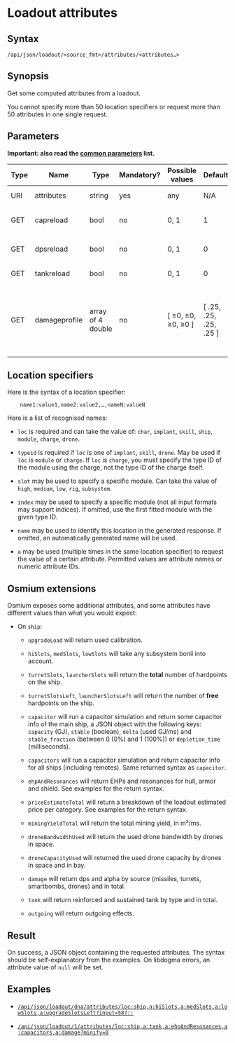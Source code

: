 # Loadout attributes

## Syntax

`/api/json/loadout/<source_fmt>/attributes/<attributes…>`



## Synopsis

Get some computed attributes from a loadout.

You cannot specify more than 50 location specifiers or request more
than 50 attributes in one single request.

## Parameters

**Important: also read the [common parameters](./common) list.**

<table class='d'>
<thead>
<tr><th>Type</th><th>Name</th><th>Type</th><th>Mandatory?</th><th>Possible values</th><th>Default</th>
<th>Description</th></tr>
</thead>
<tfoot></tfoot>
<tbody>

<tr><td>URI</td><td>attributes</td><td>string</td><td>yes</td><td>any</td><td>N/A</td>
<td>A forward slash (/) separated list of location specifiers.</td></tr>

<tr><td>GET</td><td>capreload</td><td>bool</td><td>no</td><td>0, 1</td><td>1</td>
<td>Include reload time in capacitor stability calculations.</td></tr>

<tr><td>GET</td><td>dpsreload</td><td>bool</td><td>no</td><td>0, 1</td><td>0</td>
<td>Include reload time in damage-per-second calculations.</td></tr>

<tr><td>GET</td><td>tankreload</td><td>bool</td><td>no</td><td>0, 1</td><td>0</td>
<td>Include reload time in tank calculations.</td></tr>

<tr><td>GET</td><td>damageprofile</td><td>array of 4 double</td><td>no</td><td>[ ≥0, ≥0, ≥0, ≥0 ]</td><td>[ .25, .25, .25, .25 ]</td>
<td>Override the default damage profile. If present, must be an array of 4 nonnegative numeric values (corresponding to EM/Explosive/Kinetic/Thermal proportions), with at least one nonzero value.</td></tr>

</tbody>
</table>

## Location specifiers

Here is the syntax of a location specifier:

~~~
    name1:value1,name2:value2,…,nameN:valueN
~~~

Here is a list of recognised names:

* `loc` is required and can take the value of: `char`, `implant`,
  `skill`, `ship`, `module`, `charge`, `drone`.

* `typeid` is required if `loc` is one of `implant`, `skill`,
  `drone`. May be used if `loc` is `module` or `charge`. If `loc` is
  `charge`, you must specify the type ID of the module using the
  charge, not the type ID of the charge itself.

* `slot` may be used to specify a specific module. Can take the value
  of `high`, `medium`, `low`, `rig`, `subsystem`.

* `index` may be used to specify a specific module (not all input
  formats may support indices). If omitted, use the first fitted
  module with the given type ID.

* `name` may be used to identify this location in the generated
  response. If omitted, an automatically generated name will be used.

* `a` may be used (multiple times in the same location specifier) to
  request the value of a certain attribute. Permitted values are
  attribute names or numeric attribute IDs.



## Osmium extensions

Osmium exposes some additional attributes, and some attributes have
different values than what you would expect:

* On `ship`:

  * `upgradeLoad` will return used calibration.

  * `hiSlots`, `medSlots`, `lowSlots` will take any subsystem bonii
    into account.

  * `turretSlots`, `launcherSlots` will return the **total** number of
    hardpoints on the ship.

  * `turretSlotsLeft`, `launcherSlotsLeft` will return the number of
    **free** hardpoints on the ship.

  * `capacitor` will run a capacitor simulation and return some
    capacitor info of the main ship, a JSON object with the following
    keys: `capacity` (GJ), `stable` (boolean), `delta` (used GJ/ms)
    and `stable_fraction` (between 0 (0%) and 1 (100%)) or
    `depletion_time` (milliseconds).

  * `capacitors` will run a capacitor simulation and return capacitor
    info for all ships (including remotes). Same returned syntax as
    `capacitor`.

  * `ehpAndResonances` will return EHPs and resonances for hull, armor
    and shield. See examples for the return syntax.

  * `priceEstimateTotal` will return a breakdown of the loadout
    estimated price per category. See examples for the return syntax.

  * `miningYieldTotal` will return the total mining yield, in m³/ms.

  * `droneBandwidthUsed` will return the used drone bandwidth by
    drones in space.

  * `droneCapacityUsed` will returned the used drone capacity by
    drones in space and in bay.

  * `damage` will return dps and alpha by source (missiles, turrets,
    smartbombs, drones) and in total.

  * `tank` will return reinforced and sustained tank by type and in total.

  * `outgoing` will return outgoing effects.




## Result

On success, a JSON object containing the requested attributes. The
syntax should be self-explanatory from the examples. On libdogma
errors, an attribute value of `null` will be set.



## Examples

* [`/api/json/loadout/dna/attributes/loc:ship,a:hiSlots,a:medSlots,a:lowSlots,a:upgradeSlotsLeft?input=587::`](../../api/json/loadout/dna/attributes/loc:ship,a:hiSlots,a:medSlots,a:lowSlots,a:upgradeSlotsLeft?input=587::)

* [`/api/json/loadout/1/attributes/loc:ship,a:tank,a:ehpAndResonances,a:capacitors,a:damage?minify=0`](../../api/json/loadout/1/attributes/loc:ship,a:tank,a:ehpAndResonances,a:capacitors,a:damage?minify=0)
